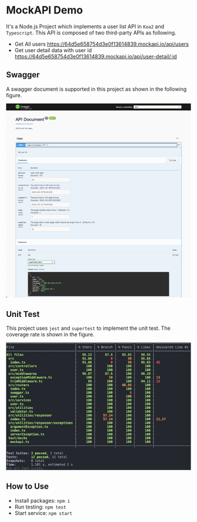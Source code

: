 # MockAPI Demo

It's a Node.js Project which implements a user list API in `Koa2` and `Typescript`. This API is composed of two third-party APIs as following.
* Get All users
  https://64d5e658754d3e0f13614839.mockapi.io/api/users
* Get user detail data with user id
  https://64d5e658754d3e0f13614839.mockapi.io/api/user-detail/:id

## Swagger
A swagger document is supported in this project as shown in the following figure.

![swagger.png](docs/swagger.png)

## Unit Test
This project uses `jest` and `supertest` to implement the unit test. The coverage rate is shown in the figure.

![coverage.png](docs/coverage.png)

## How to Use
* Install packages: `npm i`
* Run testing: `npm test`
* Start service: `npm start`